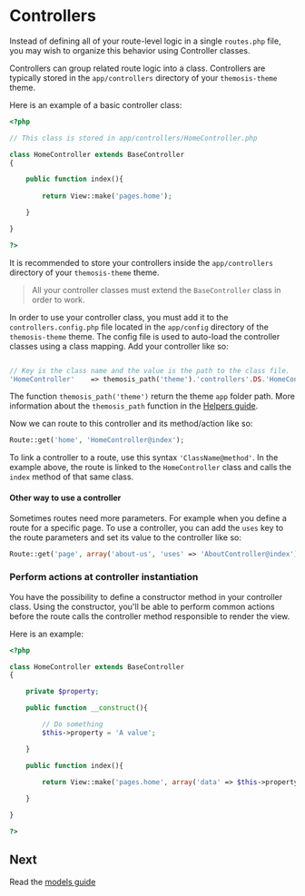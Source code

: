 Controllers
===========

Instead of defining all of your route-level logic in a single `routes.php` file, you may wish to organize this behavior using Controller classes.

Controllers can group related route logic into a class. Controllers are typically stored in the `app/controllers` directory of your `themosis-theme` theme.

Here is an example of a basic controller class:

```php
<?php

// This class is stored in app/controllers/HomeController.php

class HomeController extends BaseController
{

	public function index(){
	
		return View::make('pages.home');

	}

}

?>
```

It is recommended to store your controllers inside the `app/controllers` directory of your `themosis-theme` theme.

> All your controller classes must extend the `BaseController` class in order to work.

In order to use your controller class, you must add it to the `controllers.config.php` file located in the `app/config` directory of the `themosis-theme` theme. The config file is used to auto-load the controller classes using a class mapping. Add your controller like so:

```php

// Key is the class name and the value is the path to the class file.
'HomeController'	=> themosis_path('theme').'controllers'.DS.'HomeController.php'
```

The function `themosis_path('theme')` return the theme `app` folder path. More information about the `themosis_path` function in the [Helpers guide]().

Now we can route to this controller and its method/action like so:

```php
Route::get('home', 'HomeController@index');
```

To link a controller to a route, use this syntax `'ClassName@method'`. In the example above, the route is linked to the `HomeController` class and calls the `index` method of that same class.

#### Other way to use a controller

Sometimes routes need more parameters. For example when you define a route for a specific page. To use a controller, you can add the `uses` key to the route parameters and set its value to the controller like so:

```php
Route::get('page', array('about-us', 'uses' => 'AboutController@index'));
```

### Perform actions at controller instantiation

You have the possibility to define a constructor method in your controller class. Using the constructor, you'll be able to perform common actions before the route calls the controller method responsible to render the view.

Here is an example:
```php
<?php

class HomeController extends BaseController
{

	private $property;

	public function __construct(){

		// Do something
		$this->property = 'A value';

	}

	public function index(){
	
		return View::make('pages.home', array('data' => $this->property));

	}

}

?>
```

Next
----
Read the [models guide](https://github.com/themosis/documentation/blob/master/models.md)


